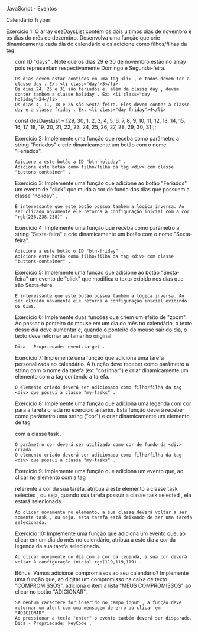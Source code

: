 JavaScript - Eventos

Calendário Tryber:

 Exercício 1:
O array dezDaysList contém os dois últimos dias de novembro e os dias do mês de dezembro. Desenvolva uma função que crie dinamicamente cada dia do calendário e os adicione como filhos/filhas da tag <ul> com ID "days" . Note que os dias 29 e 30 de novembro estão no array pois representam respectivamente Domingo e Segunda-feira.

    Os dias devem estar contidos em uma tag <li> , e todos devem ter a classe day . Ex: <li class="day">3</li>
    Os dias 24, 25 e 31 são feriados e, além da classe day , devem conter também a classe holiday . Ex: <li class="day holiday">24</li>
    Os dias 4, 11, 18 e 25 são Sexta-feira. Eles devem conter a classe day e a classe friday . Ex: <li class="day friday">4</li>

const dezDaysList = [29, 30, 1, 2, 3, 4, 5, 6, 7, 8, 9, 10, 11, 12, 13, 14, 15, 16, 17, 18, 19, 20, 21, 22, 23, 24, 25, 26, 27, 28, 29, 30, 31];;

Exercício 2:
Implemente uma função que receba como parâmetro a string "Feriados" e crie dinamicamente um botão com o nome "Feriados".

    Adicione a este botão a ID "btn-holiday" .
    Adicione este botão como filho/filha da tag <div> com classe "buttons-container" .

Exercício 3:
Implemente uma função que adicione ao botão "Feriados" um evento de "click" que muda a cor de fundo dos dias que possuem a classe "holiday" .

    É interessante que este botão possua também a lógica inversa. Ao ser clicado novamente ele retorna à configuração inicial com a cor "rgb(238,238,238)" .

Exercício 4:
Implemente uma função que receba como parâmetro a string "Sexta-feira" e crie dinamicamente um botão com o nome "Sexta-feira".

    Adicione a este botão o ID "btn-friday" .
    Adicione este botão como filho/filha da tag <div> com classe "buttons-container" .

Exercício 5:
Implemente uma função que adicione ao botão "Sexta-feira" um evento de "click" que modifica o texto exibido nos dias que são Sexta-feira.

    É interessante que este botão possua também a lógica inversa. Ao ser clicado novamente ele retorna à configuração inicial exibindo os dias.

Exercício 6:
Implemente duas funções que criem um efeito de "zoom". Ao passar o ponteiro do mouse em um dia do mês no calendário, o texto desse dia deve aumentar e, quando o ponteiro do mouse sair do dia, o texto deve retornar ao tamanho original.

    Dica - Propriedade: event.target .

Exercício 7:
Implemente uma função que adiciona uma tarefa personalizada ao calendário. A função deve receber como parâmetro a string com o nome da tarefa (ex: "cozinhar") e criar dinamicamente um elemento com a tag <span> contendo a tarefa.

    O elemento criado deverá ser adicionado como filho/filha da tag <div> que possui a classe "my-tasks" .

Exercício 8:
Implemente uma função que adiciona uma legenda com cor para a tarefa criada no exercício anterior. Esta função deverá receber como parâmetro uma string ("cor") e criar dinamicamente um elemento de tag <div> com a classe task .

    O parâmetro cor deverá ser utilizado como cor de fundo da <div> criada.
    O elemento criado deverá ser adicionado como filho/filha da tag <div> que possui a classe "my-tasks" .

Exercício 9:
Implemente uma função que adiciona um evento que, ao clicar no elemento com a tag <div> referente a cor da sua tarefa, atribua a este elemento a classe task selected , ou seja, quando sua tarefa possuir a classe task selected , ela estará selecionada.

    Ao clicar novamente no elemento, a sua classe deverá voltar a ser somente task , ou seja, esta tarefa está deixando de ser uma tarefa selecionada.

Exercício 10:
Implemente uma função que adiciona um evento que, ao clicar em um dia do mês no calendário, atribua a este dia a cor da legenda da sua tarefa selecionada.

    Ao clicar novamente no dia com a cor da legenda, a sua cor deverá voltar à configuração inicial rgb(119,119,119) .

Bônus:
Vamos adicionar compromissos ao seu calendário? Implemente uma função que, ao digitar um compromisso na caixa de texto "COMPROMISSOS", adiciona o item à lista "MEUS COMPROMISSOS" ao clicar no botão "ADICIONAR".

    Se nenhum caractere for inserido no campo input , a função deve retornar um alert com uma mensagem de erro ao clicar em "ADICIONAR".
    Ao pressionar a tecla "enter" o evento também deverá ser disparado.
    Dica - Propriedade: keyCode .
